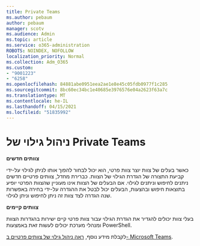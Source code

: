 ```yaml
---
title: Private Teams
ms.author: pebaum
author: pebaum
manager: scotv
ms.audience: Admin
ms.topic: article
ms.service: o365-administration
ROBOTS: NOINDEX, NOFOLLOW
localization_priority: Normal
ms.collection: Adm_O365
ms.custom:
- "9001223"
- "6258"
ms.openlocfilehash: 84881abe0951eea2ae1e8e45c05fdb0977f1c285
ms.sourcegitcommit: 8bc60ec34bc1e40685e3976576e04a2623f63a7c
ms.translationtype: MT
ms.contentlocale: he-IL
ms.lasthandoff: 04/15/2021
ms.locfileid: "51835992"
---
```

# <a name="managing-discovery-of-private-teams"></a>ניהול גילוי של Private Teams

**צוותים חדשים**

כאשר בעלים של צוות יוצר צוות פרטי, הוא יכול לבחור להפוך אותו לניתן לגילוי על-ידי קביעת התצורה של הגדרת הגילוי של הצוות. כברירת מחדל, צוותים פרטיים חדשים ניתנים לחיפוש וניתנים לגילוי. אם הבעלים של הצוות אינו מעוניין שהצוות הפרטי יופיע בתוצאות חיפוש ובהצעות, הבעלים יכול לבטל את ההגדרה על-ידי בחירה באפשרות שנה הגדרה לצד צוות זה ניתן לחיפוש וניתן לגילוי.  

**צוותים קיימים**

בעלי צוות יכולים להגדיר את הגדרת הגילוי עבור צוות פרטי קיים ישירות בהגדרות הצוות ומנהלי מערכת יכולים לעשות זאת באמצעות PowerShell.  

לקבלת מידע נוסף,  [ראה ניהול גילוי של צוותים פרטיים ב- Microsoft Teams](https://docs.microsoft.com/microsoftteams/manage-discovery-of-private-teams).
